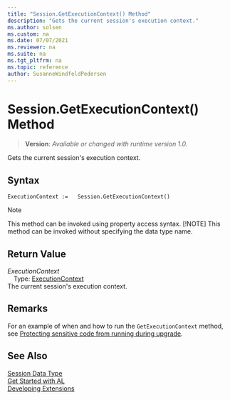 ```yaml
---
title: "Session.GetExecutionContext() Method"
description: "Gets the current session's execution context."
ms.author: solsen
ms.custom: na
ms.date: 07/07/2021
ms.reviewer: na
ms.suite: na
ms.tgt_pltfrm: na
ms.topic: reference
author: SusanneWindfeldPedersen
---
```

[//]: # (START>DO_NOT_EDIT)
[//]: # (IMPORTANT:Do not edit any of the content between here and the END>DO_NOT_EDIT.)
[//]: # (Any modifications should be made in the .xml files in the ModernDev repo.)
# Session.GetExecutionContext() Method
> **Version**: _Available or changed with runtime version 1.0._

Gets the current session's execution context.


## Syntax
```AL
ExecutionContext :=   Session.GetExecutionContext()
```
> [!NOTE]
> This method can be invoked using property access syntax.
> [!NOTE]
> This method can be invoked without specifying the data type name.


## Return Value
*ExecutionContext*  
&emsp;Type: [ExecutionContext](../executioncontext/executioncontext-option.md)  
The current session's execution context.


[//]: # (IMPORTANT: END>DO_NOT_EDIT)

## Remarks
For an example of when and how to run the `GetExecutionContext` method, see [Protecting sensitive code from running during upgrade](../../devenv-upgrading-extensions.md#protecting-sensitive-code-from-running-during-upgrade).

## See Also
[Session Data Type](session-data-type.md)  
[Get Started with AL](../../devenv-get-started.md)  
[Developing Extensions](../../devenv-dev-overview.md)